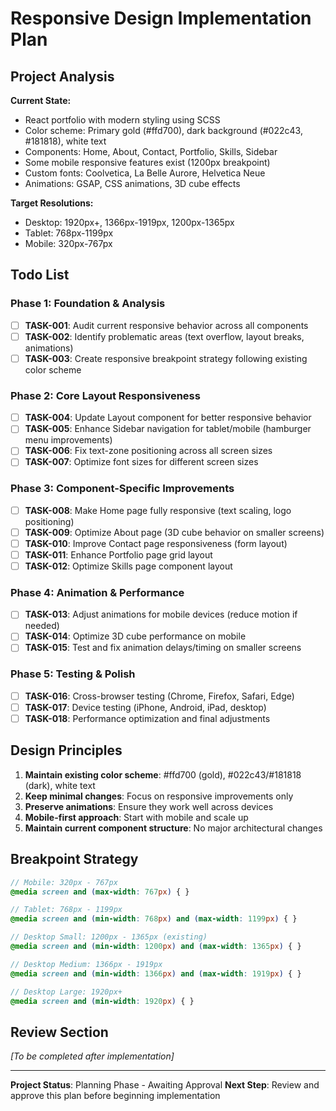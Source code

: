 # Responsive Design Implementation Plan

## Project Analysis

**Current State:**
- React portfolio with modern styling using SCSS
- Color scheme: Primary gold (#ffd700), dark background (#022c43, #181818), white text
- Components: Home, About, Contact, Portfolio, Skills, Sidebar
- Some mobile responsive features exist (1200px breakpoint)
- Custom fonts: Coolvetica, La Belle Aurore, Helvetica Neue
- Animations: GSAP, CSS animations, 3D cube effects

**Target Resolutions:**
- Desktop: 1920px+, 1366px-1919px, 1200px-1365px
- Tablet: 768px-1199px
- Mobile: 320px-767px

## Todo List

### Phase 1: Foundation & Analysis
- [ ] **TASK-001**: Audit current responsive behavior across all components
- [ ] **TASK-002**: Identify problematic areas (text overflow, layout breaks, animations)
- [ ] **TASK-003**: Create responsive breakpoint strategy following existing color scheme

### Phase 2: Core Layout Responsiveness
- [ ] **TASK-004**: Update Layout component for better responsive behavior
- [ ] **TASK-005**: Enhance Sidebar navigation for tablet/mobile (hamburger menu improvements)
- [ ] **TASK-006**: Fix text-zone positioning across all screen sizes
- [ ] **TASK-007**: Optimize font sizes for different screen sizes

### Phase 3: Component-Specific Improvements
- [ ] **TASK-008**: Make Home page fully responsive (text scaling, logo positioning)
- [ ] **TASK-009**: Optimize About page (3D cube behavior on smaller screens)
- [ ] **TASK-010**: Improve Contact page responsiveness (form layout)
- [ ] **TASK-011**: Enhance Portfolio page grid layout
- [ ] **TASK-012**: Optimize Skills page component layout

### Phase 4: Animation & Performance
- [ ] **TASK-013**: Adjust animations for mobile devices (reduce motion if needed)
- [ ] **TASK-014**: Optimize 3D cube performance on mobile
- [ ] **TASK-015**: Test and fix animation delays/timing on smaller screens

### Phase 5: Testing & Polish
- [ ] **TASK-016**: Cross-browser testing (Chrome, Firefox, Safari, Edge)
- [ ] **TASK-017**: Device testing (iPhone, Android, iPad, desktop)
- [ ] **TASK-018**: Performance optimization and final adjustments

## Design Principles
1. **Maintain existing color scheme**: #ffd700 (gold), #022c43/#181818 (dark), white text
2. **Keep minimal changes**: Focus on responsive improvements only
3. **Preserve animations**: Ensure they work well across devices
4. **Mobile-first approach**: Start with mobile and scale up
5. **Maintain current component structure**: No major architectural changes

## Breakpoint Strategy
```scss
// Mobile: 320px - 767px
@media screen and (max-width: 767px) { }

// Tablet: 768px - 1199px  
@media screen and (min-width: 768px) and (max-width: 1199px) { }

// Desktop Small: 1200px - 1365px (existing)
@media screen and (min-width: 1200px) and (max-width: 1365px) { }

// Desktop Medium: 1366px - 1919px
@media screen and (min-width: 1366px) and (max-width: 1919px) { }

// Desktop Large: 1920px+
@media screen and (min-width: 1920px) { }
```

## Review Section
*[To be completed after implementation]*

---
**Project Status**: Planning Phase - Awaiting Approval
**Next Step**: Review and approve this plan before beginning implementation